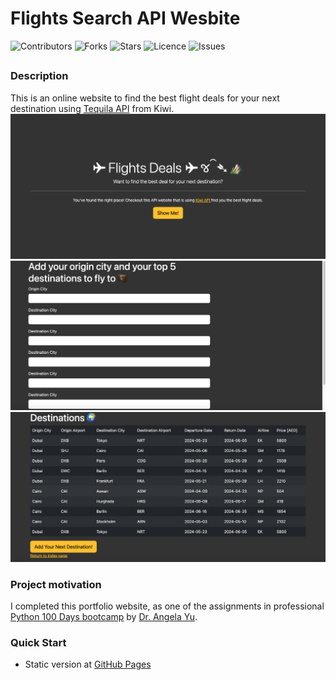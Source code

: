 # Flights Search API Wesbite

![Contributors](https://img.shields.io/github/contributors/jvsadek/Cafes_Website?style=plastic)
![Forks](https://img.shields.io/github/forks/jvsadek/Cafes_Website)
![Stars](https://img.shields.io/github/stars/jvsadek/Cafes_Website)
![Licence](https://img.shields.io/github/license/jvsadek/Cafes_Website)
![Issues](https://img.shields.io/github/issues/jvsadek/Cafes_Website)

## 
### Description
This is an online website to find the best flight deals for your next destination using [Tequila API](https://partners.kiwi.com/our-solutions/tequila/) from Kiwi. 
![flights_website](./Flights1.png)
![flights_website](./Flights2.png)
![flights_website](./Flights3.png)

### Project motivation
I completed this portfolio website, as one of the assignments in professional [Python 100 Days bootcamp](https://www.udemy.com/course/100-days-of-code/) by [Dr. Angela Yu](https://github.com/angelabauer).

### Quick Start
- Static version at [GitHub Pages](https://jvsadek.github.io/Cafe_Website/)

[//]: # (- Dynamic version at [Render hosted]&#40;https://portfolio-website-d1x4.onrender.com&#41;)
